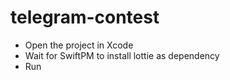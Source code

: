 # telegram-contest
- Open the project in Xcode
- Wait for SwiftPM to install lottie as dependency
- Run